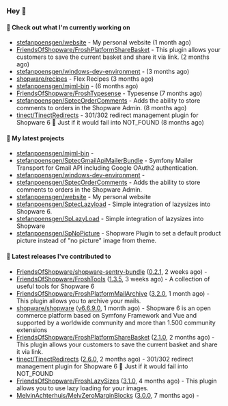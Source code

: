 ### Hey 👋

#### 👷 Check out what I'm currently working on

- [stefanpoensgen/website](https://github.com/stefanpoensgen/website) - My personal website (1 month ago)
- [FriendsOfShopware/FroshPlatformShareBasket](https://github.com/FriendsOfShopware/FroshPlatformShareBasket) - This plugin allows your customers to save the current basket and share it via link. (2 months ago)
- [stefanpoensgen/windows-dev-environment](https://github.com/stefanpoensgen/windows-dev-environment) -  (3 months ago)
- [shopware/recipes](https://github.com/shopware/recipes) - Flex Recipes (3 months ago)
- [stefanpoensgen/mjml-bin](https://github.com/stefanpoensgen/mjml-bin) -  (6 months ago)
- [FriendsOfShopware/FroshTypesense](https://github.com/FriendsOfShopware/FroshTypesense) - Typesense (7 months ago)
- [stefanpoensgen/SptecOrderComments](https://github.com/stefanpoensgen/SptecOrderComments) - Adds the ability to store comments to orders in the Shopware Admin. (8 months ago)
- [tinect/TinectRedirects](https://github.com/tinect/TinectRedirects) - 301/302 redirect management plugin for Shopware 6 💙 Just if it would fail into NOT_FOUND (8 months ago)

#### 🌱 My latest projects

- [stefanpoensgen/mjml-bin](https://github.com/stefanpoensgen/mjml-bin) - 
- [stefanpoensgen/SptecGmailApiMailerBundle](https://github.com/stefanpoensgen/SptecGmailApiMailerBundle) - Symfony Mailer Transport for Gmail API including Google OAuth2 authentication.
- [stefanpoensgen/windows-dev-environment](https://github.com/stefanpoensgen/windows-dev-environment) - 
- [stefanpoensgen/SptecOrderComments](https://github.com/stefanpoensgen/SptecOrderComments) - Adds the ability to store comments to orders in the Shopware Admin.
- [stefanpoensgen/website](https://github.com/stefanpoensgen/website) - My personal website
- [stefanpoensgen/SptecLazyload](https://github.com/stefanpoensgen/SptecLazyload) - Simple integration of lazysizes into Shopware 6.
- [stefanpoensgen/SpLazyLoad](https://github.com/stefanpoensgen/SpLazyLoad) - Simple integration of lazysizes into Shopware
- [stefanpoensgen/SpNoPicture](https://github.com/stefanpoensgen/SpNoPicture) - Shopware Plugin to set a default product picture instead of &#34;no picture&#34; image from theme.

#### 🔭 Latest releases I've contributed to

- [FriendsOfShopware/shopware-sentry-bundle](https://github.com/FriendsOfShopware/shopware-sentry-bundle) ([0.2.1](https://github.com/FriendsOfShopware/shopware-sentry-bundle/releases/tag/0.2.1), 2 weeks ago) - 
- [FriendsOfShopware/FroshTools](https://github.com/FriendsOfShopware/FroshTools) ([1.3.5](https://github.com/FriendsOfShopware/FroshTools/releases/tag/1.3.5), 3 weeks ago) - A collection of useful tools for Shopware 6
- [FriendsOfShopware/FroshPlatformMailArchive](https://github.com/FriendsOfShopware/FroshPlatformMailArchive) ([3.2.0](https://github.com/FriendsOfShopware/FroshPlatformMailArchive/releases/tag/3.2.0), 1 month ago) - This plugin allows you to archive your mails.
- [shopware/shopware](https://github.com/shopware/shopware) ([v6.6.9.0](https://github.com/shopware/shopware/releases/tag/v6.6.9.0), 1 month ago) - Shopware 6 is an open commerce platform based on Symfony Framework and Vue and supported by a worldwide community and more than 1.500 community extensions
- [FriendsOfShopware/FroshPlatformShareBasket](https://github.com/FriendsOfShopware/FroshPlatformShareBasket) ([2.1.0](https://github.com/FriendsOfShopware/FroshPlatformShareBasket/releases/tag/2.1.0), 2 months ago) - This plugin allows your customers to save the current basket and share it via link.
- [tinect/TinectRedirects](https://github.com/tinect/TinectRedirects) ([2.6.0](https://github.com/tinect/TinectRedirects/releases/tag/2.6.0), 2 months ago) - 301/302 redirect management plugin for Shopware 6 💙 Just if it would fail into NOT_FOUND
- [FriendsOfShopware/FroshLazySizes](https://github.com/FriendsOfShopware/FroshLazySizes) ([3.1.0](https://github.com/FriendsOfShopware/FroshLazySizes/releases/tag/3.1.0), 4 months ago) - This plugin allows you to use lazy loading for your images.
- [MelvinAchterhuis/MelvZeroMarginBlocks](https://github.com/MelvinAchterhuis/MelvZeroMarginBlocks) ([3.0.0](https://github.com/MelvinAchterhuis/MelvZeroMarginBlocks/releases/tag/3.0.0), 7 months ago) - 
